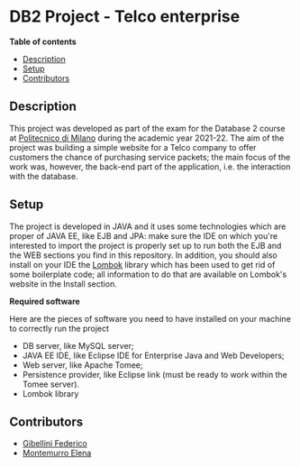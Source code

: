 # DB2 Project - Telco enterprise
**Table of contents**
- [Description](#description)
- [Setup](#setup)
- [Contributors](#contributors)

## Description
This project was developed as part of the exam for the Database 2 course at [Politecnico di Milano](https://www.polimi.it) during the academic year 2021-22.
The aim of the project was building a simple website for a Telco company to offer customers the chance of purchasing service packets; the main focus of the work was, however, the back-end part of the application, i.e. the interaction with the database.

## Setup
The project is developed in JAVA and it uses some technologies which are proper of JAVA EE, like EJB and JPA: make sure the IDE on which you're interested to import the project is properly set up to run both the EJB and the WEB sections you find in this repository. In addition, you should also install on your IDE the [Lombok](https://projectlombok.org) library which has been used to get rid of some boilerplate code; all information to do that are available on Lombok's website in the Install section.

**Required software**

Here are the pieces of software you need to have installed on your machine to correctly run the project
- DB server, like MySQL server;
- JAVA EE IDE, like Eclipse IDE for Enterprise Java and Web Developers;
- Web server, like Apache Tomee;
- Persistence provider, like Eclipse link (must be ready to work within the Tomee server).
- Lombok library

## Contributors
- [Gibellini Federico](https://github.com/gblfrc)
- [Montemurro Elena](https://github.com/ElenaMontemurro)
